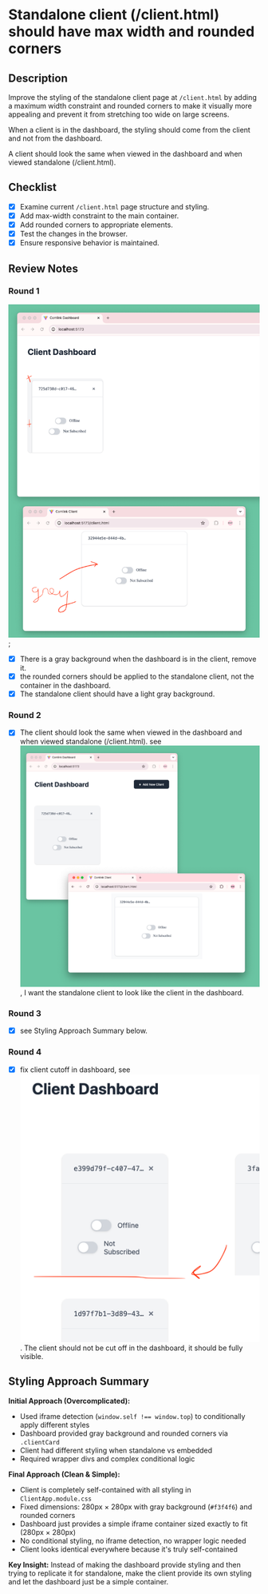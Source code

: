 # Standalone client (/client.html) should have max width and rounded corners

## Description

Improve the styling of the standalone client page at `/client.html` by adding a maximum width constraint and rounded corners to make it visually more appealing and prevent it from stretching too wide on large screens.

When a client is in the dashboard, the styling should come from the client and not from the dashboard.

A client should look the same when viewed in the dashboard and when viewed standalone (/client.html).

## Checklist

- [x] Examine current `/client.html` page structure and styling.
- [x] Add max-width constraint to the main container.
- [x] Add rounded corners to appropriate elements.
- [x] Test the changes in the browser.
- [x] Ensure responsive behavior is maintained.

## Review Notes

### Round 1

![Review Screenshot](./review.png);

- [x] There is a gray background when the dashboard is in the client, remove it.
- [x] the rounded corners should be applied to the standalone client, not the container in the dashboard.
- [x] The standalone client should have a light gray background.

### Round 2

- [x] The client should look the same when viewed in the dashboard and when viewed standalone (/client.html). see ![Not the same](./not-the-same.png), I want the standalone client to look like the client in the dashboard.

### Round 3

- [x] see Styling Approach Summary below.

### Round 4

- [x] fix client cutoff in dashboard, see ![Cutoff](./cutoff.png). The client should not be cut off in the dashboard, it should be fully visible.

## Styling Approach Summary

**Initial Approach (Overcomplicated):**

- Used iframe detection (`window.self !== window.top`) to conditionally apply different styles
- Dashboard provided gray background and rounded corners via `.clientCard`
- Client had different styling when standalone vs embedded
- Required wrapper divs and complex conditional logic

**Final Approach (Clean & Simple):**

- Client is completely self-contained with all styling in `ClientApp.module.css`
- Fixed dimensions: 280px × 280px with gray background (`#f3f4f6`) and rounded corners
- Dashboard just provides a simple iframe container sized exactly to fit (280px × 280px)
- No conditional styling, no iframe detection, no wrapper logic needed
- Client looks identical everywhere because it's truly self-contained

**Key Insight:** Instead of making the dashboard provide styling and then trying to replicate it for standalone, make the client provide its own styling and let the dashboard just be a simple container.
